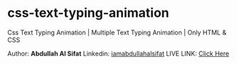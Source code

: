 # css-text-typing-animation
Css Text Typing Animation | Multiple Text Typing Animation | Only HTML &amp; CSS

Author: <b>Abdullah Al Sifat</b>
Linkedin: <a href="https://www.facebook.com/coder.abdullahalsifat/">iamabdullahalsifat</a>
LIVE LINK: <a href="https://abdullahalsifat.github.io/css-text-typing-animation/">Click Here</a>
